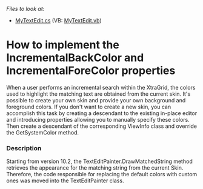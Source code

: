 <!-- default file list -->
*Files to look at*:

* [MyTextEdit.cs](./CS/Q212749'/MyTextEdit.cs) (VB: [MyTextEdit.vb](./VB/Q212749'/MyTextEdit.vb))
<!-- default file list end -->
# How to implement the IncrementalBackColor and IncrementalForeColor properties


<p>When a user performs an incremental search within the XtraGrid, the colors used to highlight the matching text are obtained from the current skin. It's possible to create your own skin and provide your own background and foreground colors. If you don't want to create a new skin, you can accomplish this task by creating a descendant to the existing in-place editor and introducing properties allowing you to manually specify these colors. Then create a descendant of the corresponding ViewInfo class and override the GetSystemColor method.</p>


<h3>Description</h3>

<p>Starting from version 10.2, the TextEditPainter.DrawMatchedString method retrieves the appearance for the matching string from the current Skin. Therefore, the code responsible for replacing the default colors with custom ones was moved into the TextEditPainter class.</p>

<br/>


